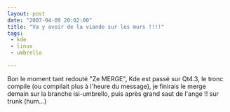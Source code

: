 ```yaml
---
layout: post
date: "2007-04-09 20:02:00"
title: "Va y avoir de la viande sur les murs !!!!"
tags:
 - kde
 - linux
 - umbrello

---
```


Bon le moment tant redouté "Ze MERGE", Kde est passé sur Qt4.3, le tronc compile (ou compilait plus à l'heure du message), je finirais le merge demain sur la branche isi-umbrello, puis après grand saut de l'ange !! sur trunk (hum...)
